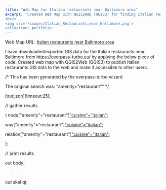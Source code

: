```yaml
---
title: "Web Map for Italian restaurants near Baltimore area"
excerpt: "Created Web Map with QGIS2Web (QGIS3) for finding Italian restaurants near Baltimore area<br/>
<br/>
<img src='/images/Italian_Restaurants_near_Baltimore.png'>
collection: portfolio
---
```


Web Map URL:
[Italian restaurants near Baltimore area](https://italianrestaurant.s3.amazonaws.com/qgis2web_2023_05_10-16_32_12_096332/index.html#10/39.4008/-76.4407)

I have downloaded/exported GIS data for the Italian restaurants near Baltimore from https://overpass-turbo.eu/ by applying the below piece of code.
Created web map with QGIS2Web (QGIS3) to publish Italian restaurants GIS data to the web and make it accessible to other users. 

/*
This has been generated by the overpass-turbo wizard.

The original search was: “amenity="restaurant"”
*/

[out:json][timeout:25];

// gather results

(
node["amenity"="restaurant"]["cuisine"="italian"]({{bbox}});

way["amenity"="restaurant"]["cuisine"="italian"]({{bbox}});

relation["amenity"="restaurant"]["cuisine"="italian"]({{bbox}});

);

// print results

out body;

>;

out skel qt;


